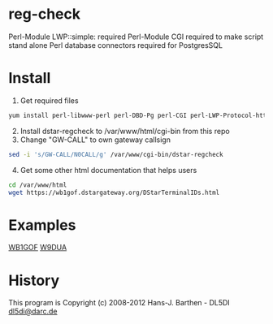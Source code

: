 # reg-check
Perl-Module LWP::simple: required
Perl-Module CGI required to make script stand alone
Perl database connectors required for PostgresSQL


# Install

1. Get required files
```sh
yum install perl-libwww-perl perl-DBD-Pg perl-CGI perl-LWP-Protocol-https
```
2. Install dstar-regcheck to /var/www/html/cgi-bin from this repo
3. Change "GW-CALL" to own gateway callsign
```sh
sed -i 's/GW-CALL/N0CALL/g' /var/www/cgi-bin/dstar-regcheck
```
4. Get some other html documentation that helps users
```sh
cd /var/www/html
wget https://wb1gof.dstargateway.org/DStarTerminalIDs.html
```

# Examples
[WB1GOF](https://wb1gof.dstargateway.org/cgi-bin/dstar-regcheck)
[W9DUA](https://w9dua.dstargateway.org/cgi-bin/dstar-regcheck)

# History
This program is Copyright (c) 2008-2012 Hans-J. Barthen - DL5DI dl5di@darc.de
